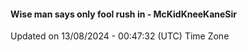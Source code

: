 #### Wise man says only fool rush in - McKidKneeKaneSir
Updated on 13/08/2024 - 00:47:32 (UTC) Time Zone
